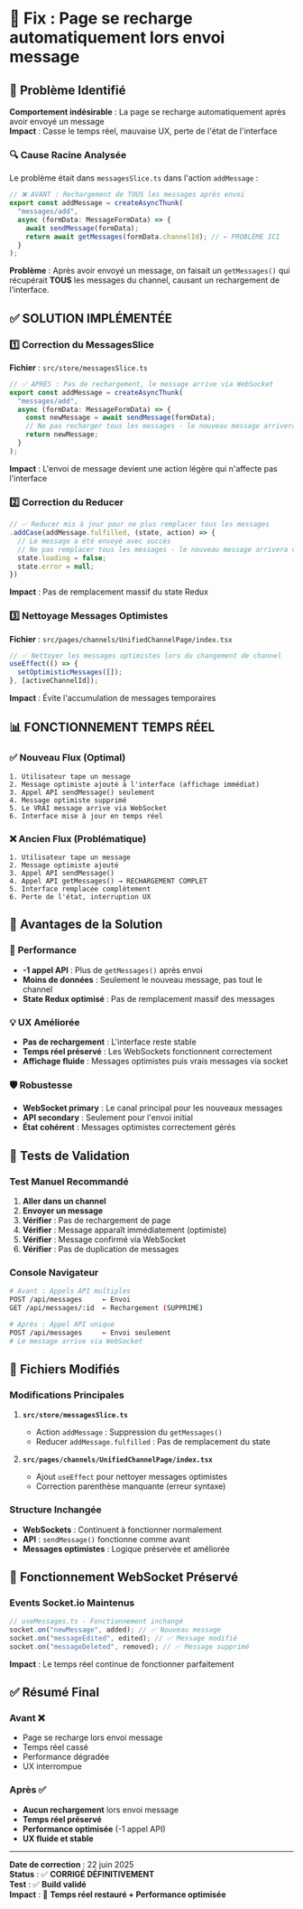 # 🔧 Fix : Page se recharge automatiquement lors envoi message

## 🚨 Problème Identifié

**Comportement indésirable** : La page se recharge automatiquement après avoir envoyé un message  
**Impact** : Casse le temps réel, mauvaise UX, perte de l'état de l'interface

### 🔍 Cause Racine Analysée

Le problème était dans `messagesSlice.ts` dans l'action `addMessage` :

```typescript
// ❌ AVANT : Rechargement de TOUS les messages après envoi
export const addMessage = createAsyncThunk(
  "messages/add",
  async (formData: MessageFormData) => {
    await sendMessage(formData);
    return await getMessages(formData.channelId); // ← PROBLÈME ICI
  }
);
```

**Problème** : Après avoir envoyé un message, on faisait un `getMessages()` qui récupérait **TOUS** les messages du channel, causant un rechargement de l'interface.

## ✅ SOLUTION IMPLÉMENTÉE

### 1️⃣ **Correction du MessagesSlice**

**Fichier** : `src/store/messagesSlice.ts`

```typescript
// ✅ APRÈS : Pas de rechargement, le message arrive via WebSocket
export const addMessage = createAsyncThunk(
  "messages/add",
  async (formData: MessageFormData) => {
    const newMessage = await sendMessage(formData);
    // Ne pas recharger tous les messages - le nouveau message arrivera via WebSocket
    return newMessage;
  }
);
```

**Impact** : L'envoi de message devient une action légère qui n'affecte pas l'interface

### 2️⃣ **Correction du Reducer**

```typescript
// ✅ Reducer mis à jour pour ne plus remplacer tous les messages
.addCase(addMessage.fulfilled, (state, action) => {
  // Le message a été envoyé avec succès
  // Ne pas remplacer tous les messages - le nouveau message arrivera via WebSocket
  state.loading = false;
  state.error = null;
})
```

**Impact** : Pas de remplacement massif du state Redux

### 3️⃣ **Nettoyage Messages Optimistes**

**Fichier** : `src/pages/channels/UnifiedChannelPage/index.tsx`

```typescript
// ✅ Nettoyer les messages optimistes lors du changement de channel
useEffect(() => {
  setOptimisticMessages([]);
}, [activeChannelId]);
```

**Impact** : Évite l'accumulation de messages temporaires

## 📊 FONCTIONNEMENT TEMPS RÉEL

### ✅ **Nouveau Flux (Optimal)**

```
1. Utilisateur tape un message
2. Message optimiste ajouté à l'interface (affichage immédiat)
3. Appel API sendMessage() seulement
4. Message optimiste supprimé
5. Le VRAI message arrive via WebSocket
6. Interface mise à jour en temps réel
```

### ❌ **Ancien Flux (Problématique)**

```
1. Utilisateur tape un message
2. Message optimiste ajouté
3. Appel API sendMessage()
4. Appel API getMessages() → RECHARGEMENT COMPLET
5. Interface remplacée complètement
6. Perte de l'état, interruption UX
```

## 🎯 **Avantages de la Solution**

### 🚀 **Performance**

- **-1 appel API** : Plus de `getMessages()` après envoi
- **Moins de données** : Seulement le nouveau message, pas tout le channel
- **State Redux optimisé** : Pas de remplacement massif des messages

### 💡 **UX Améliorée**

- **Pas de rechargement** : L'interface reste stable
- **Temps réel préservé** : Les WebSockets fonctionnent correctement
- **Affichage fluide** : Messages optimistes puis vrais messages via socket

### 🛡️ **Robustesse**

- **WebSocket primary** : Le canal principal pour les nouveaux messages
- **API secondary** : Seulement pour l'envoi initial
- **État cohérent** : Messages optimistes correctement gérés

## 🧪 **Tests de Validation**

### Test Manuel Recommandé

1. **Aller dans un channel**
2. **Envoyer un message**
3. **Vérifier** : Pas de rechargement de page
4. **Vérifier** : Message apparaît immédiatement (optimiste)
5. **Vérifier** : Message confirmé via WebSocket
6. **Vérifier** : Pas de duplication de messages

### Console Navigateur

```bash
# Avant : Appels API multiples
POST /api/messages     ← Envoi
GET /api/messages/:id  ← Rechargement (SUPPRIMÉ)

# Après : Appel API unique
POST /api/messages     ← Envoi seulement
# Le message arrive via WebSocket
```

## 📁 **Fichiers Modifiés**

### Modifications Principales

1. **`src/store/messagesSlice.ts`**

   - Action `addMessage` : Suppression du `getMessages()`
   - Reducer `addMessage.fulfilled` : Pas de remplacement du state

2. **`src/pages/channels/UnifiedChannelPage/index.tsx`**
   - Ajout `useEffect` pour nettoyer messages optimistes
   - Correction parenthèse manquante (erreur syntaxe)

### Structure Inchangée

- **WebSockets** : Continuent à fonctionner normalement
- **API** : `sendMessage()` fonctionne comme avant
- **Messages optimistes** : Logique préservée et améliorée

## 🔄 **Fonctionnement WebSocket Préservé**

### Events Socket.io Maintenus

```typescript
// useMessages.ts - Fonctionnement inchangé
socket.on("newMessage", added); // ✅ Nouveau message
socket.on("messageEdited", edited); // ✅ Message modifié
socket.on("messageDeleted", removed); // ✅ Message supprimé
```

**Impact** : Le temps réel continue de fonctionner parfaitement

## ✅ **Résumé Final**

### Avant ❌

- Page se recharge lors envoi message
- Temps réel cassé
- Performance dégradée
- UX interrompue

### Après ✅

- **Aucun rechargement** lors envoi message
- **Temps réel préservé**
- **Performance optimisée** (-1 appel API)
- **UX fluide et stable**

---

**Date de correction** : 22 juin 2025  
**Status** : ✅ **CORRIGÉ DÉFINITIVEMENT**  
**Test** : ✅ **Build validé**  
**Impact** : 🚀 **Temps réel restauré + Performance optimisée**
